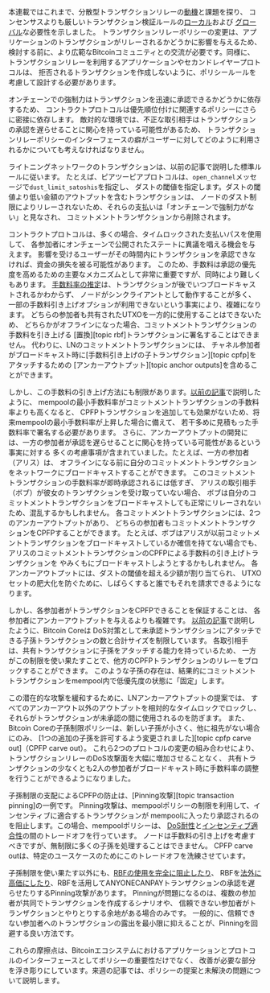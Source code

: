 本連載ではこれまで、分散型トランザクションリレーの[動機][policy01]と課題を探り、
コンセンサスよりも厳しいトランザクション検証ルールの[ローカル][policy05]および
[グローバル][policy07]な必要性を示しました。
トランザクションリレーポリシーの変更は、アプリケーションのトランザクションがリレーされるかどうかに影響を与えるため、
検討する前に、より広範なBitcoinコミュニティとの交流が必要です。同様に、
トランザクションリレーを利用するアプリケーションやセカンドレイヤープロトコルは、
拒否されるトランザクションを作成しないように、ポリシールールを考慮して設計する必要があります。

オンチェーンでの強制力はトランザクションを迅速に承認できるかどうかに依存するため、
コントラクトプロトコルは優先順位付けに関連するポリシーにさらに密接に依存します。
敵対的な環境では、不正な取引相手はトランザクションの承認を遅らせることに関心を持っている可能性があるため、
トランザクションリレーポリシーのインターフェースの癖がユーザーに対してどのように利用されるかについても考えなければなりません。

ライトニングネットワークのトランザクションは、以前の記事で説明した標準ルールに従います。
たとえば、ピアツーピアプロトコルは、`open_channel`メッセージで`dust_limit_satoshis`を指定し、
ダストの閾値を指定します。ダストの閾値より低い金額のアウトプットを含むトランザクションは、
ノードのダスト制限によりリレーされないため、それらの支払いは「オンチェーンで強制力がない」と見なされ、
コミットメントトランザクションから削除されます。

コントラクトプロトコルは、多くの場合、タイムロックされた支払いパスを使用して、
各参加者にオンチェーンで公開されたステートに異議を唱える機会を与えます。
影響を受けるユーザーがその時間内にトランザクションを承認できなければ、資金の損失を被る可能性があります。
このため、手数料は承認の優先度を高めるための主要なメカニズムとして非常に重要ですが、同時により難しくもあります。
[手数料率の推定][policy04]は、トランザクションが後でいつブロードキャストされるかわからず、
ノードがシンクライアントとして動作することが多く、一部の手数料引き上げオプションが利用できないという事実により、複雑になります。
どちらの参加者も共有されたUTXOを一方的に使用することはできないため、
どちらかがオフラインになった場合、コミットメントトランザクションの手数料を引き上げる
[置換][topic rbf]トランザクションに署名することはできません。
代わりに、LNのコミットメントトランザクションには、
チャネル参加者がブロードキャスト時に[手数料引き上げの子トランザクション][topic cpfp]をアタッチするための
[アンカーアウトプット][topic anchor outputs]を含めることができます。

しかし、この手数料の引き上げ方法にも制限があります。[以前の記事][policy06]で説明したように、
mempoolの最小手数料率がコミットメントトランザクションの手数料率よりも高くなると、
CPFPトランザクションを追加しても効果がないため、将来mempoolの最小手数料率が上昇した場合に備えて、
若干多めに見積もった手数料率で署名する必要があります。
さらに、アンカーアウトプットの開発には、一方の参加者が承認を遅らせることに関心を持っている可能性があるという事実に対する
多くの考慮事項が含まれていました。たとえば、一方の参加者（アリス）は、
オフラインになる前に自分のコミットメントトランザクションをネットワークにブロードキャストすることができます。
このコミットメントトランザクションの手数料率が即時承認されるには低すぎ、
アリスの取引相手（ボブ）が彼女のトランザクションを受け取っていない場合、
ボブは自分のコミットメントトランザクションをブロードキャストしても正常にリレーされないため、混乱するかもしれません。
各コミットメントトランザクションには、2つのアンカーアウトプットがあり、
どちらの参加者もコミットメントトランザクションをCPFPすることができます。
たとえば、ボブはアリスが以前コミットメントトランザクションをブロードキャストしているか確信を持てない場合でも、
アリスのコミットメントトランザクションのCPFPによる手数料の引き上げトランザクションを
やみくもにブロードキャストしようとするかもしれません。
各アンカーアウトプットには、ダストの閾値を超える少額が割り当てられ、
UTXOセットの肥大化を防ぐために、しばらくすると誰でもそれを請求できるようになります。

しかし、各参加者がトランザクションをCPFPできることを保証することは、
各参加者にアンカーアウトプットを与えるよりも複雑です。
[以前の記事][policy05]で説明したように、Bitcoin Coreは
DoS対策として未承認トランザクションにアタッチできる子孫トランザクションの数と合計サイズを制限しています。
各取引相手は、共有トランザクションに子孫をアタッチする能力を持っているため、
一方がこの制限を使い果たすことで、他方のCPFPトランザクションのリレーをブロックすることができます。
このような子孫の存在は、結果的にコミットメントトランザクションをmempool内で低優先度の状態に「固定」します。

この潜在的な攻撃を緩和するために、LNアンカーアウトプットの提案では、
すべてのアンカーアウト以外のアウトプットを相対的なタイムロックでロックし、
それらがトランザクションが未承認の間に使用されるのを防ぎます。
また、Bitcoin Coreの子孫制限ポリシーは、新しい子孫が小さく、他に祖先がない場合にのみ、
[1つの追加の子孫を許可するよう変更されました][topic cpfp carve out]（CPFP carve out）。
これら2つのプロトコルの変更の組み合わせにより、トランザクションリレーのDoS攻撃面を大幅に増加させることなく、
共有トランザクションの少なくとも2人の参加者がブロードキャスト時に手数料率の調整を行うことができるようになりました。

子孫制限の支配によるCPFPの防止は、[Pinning攻撃][topic transaction pinning]の一例です。
Pinning攻撃は、mempoolポリシーの制限を利用して、インセンティブに適合するトランザクションが
mempoolに入ったり承認されるのを阻止します。この場合、mempoolポリシーは、
[DoS耐性][policy05]と[インセンティブ適合性][policy02]の間のトレードオフを行っています。
ノードは手数料の引き上げを考慮すべきですが、無制限に多くの子孫を処理することはできません。
CPFP carve outは、特定のユースケースのためにこのトレードオフを洗練させています。

子孫制限を使い果たす以外にも、[RBFの使用を完全に阻止したり][full rbf pinning]、
RBFを[法外に高価にしたり][rbf ml]、RBFを活用してANYONECANPAYトランザクションの承認を遅らせたりするPinning攻撃があります。
Pinningが問題になるのは、複数の参加者が共同でトランザクションを作成するシナリオや、
信頼できない参加者がトランザクションとやりとりする余地がある場合のみです。
一般的に、信頼できない参加者へのトランザクションの露出を最小限に抑えることが、Pinningを回避する良い方法です。

これらの摩擦点は、Bitcoinエコシステムにおけるアプリケーションとプロトコルのインターフェースとしてポリシーの重要性だけでなく、
改善が必要な部分を浮き彫りにしています。来週の記事では、ポリシーの提案と未解決の問題について説明します。

[full rbf pinning]: https://lists.linuxfoundation.org/pipermail/lightning-dev/2021-May/003033.html
[rbf ml]: https://lists.linuxfoundation.org/pipermail/bitcoin-dev/2022-January/019817.html
[n25038 notes]: https://bitcoincore.reviews/25038
[policy01]: /ja/newsletters/2023/05/17/#承認を待つ-1-なぜmempoolがあるのか
[policy02]: /ja/newsletters/2023/05/24/#承認を待つ-2-インセンティブ
[policy04]: /ja/newsletters/2023/06/07/#承認を待つ-4-手数料率の推定
[policy05]: /ja/newsletters/2023/06/14/#承認を待つ-5-ノードリソースの保護に関するポリシー
[policy06]: /ja/newsletters/2023/06/21/#承認を待つ-6-ポリシーの一貫性
[policy07]: /ja/newsletters/2023/06/28/#承認を待つ-7-ネットワークリソース
